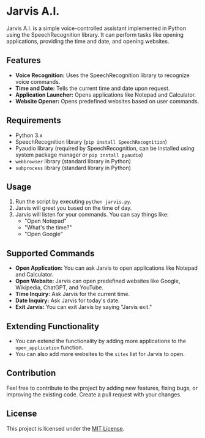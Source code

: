 # Jarvis A.I.

Jarvis A.I. is a simple voice-controlled assistant implemented in Python using the SpeechRecognition library. It can perform tasks like opening applications, providing the time and date, and opening websites.

## Features

- **Voice Recognition:** Uses the SpeechRecognition library to recognize voice commands.
- **Time and Date:** Tells the current time and date upon request.
- **Application Launcher:** Opens applications like Notepad and Calculator.
- **Website Opener:** Opens predefined websites based on user commands.

## Requirements

- Python 3.x
- SpeechRecognition library (`pip install SpeechRecognition`)
- Pyaudio library (required by SpeechRecognition, can be installed using system package manager or `pip install pyaudio`)
- `webbrowser` library (standard library in Python)
- `subprocess` library (standard library in Python)

## Usage

1. Run the script by executing `python jarvis.py`.
2. Jarvis will greet you based on the time of day.
3. Jarvis will listen for your commands. You can say things like:
   - "Open Notepad"
   - "What's the time?"
   - "Open Google"

## Supported Commands

- **Open Application:** You can ask Jarvis to open applications like Notepad and Calculator.
- **Open Website:** Jarvis can open predefined websites like Google, Wikipedia, ChatGPT, and YouTube.
- **Time Inquiry:** Ask Jarvis for the current time.
- **Date Inquiry:** Ask Jarvis for today's date.
- **Exit Jarvis:** You can exit Jarvis by saying "Jarvis exit."

## Extending Functionality

- You can extend the functionality by adding more applications to the `open_application` function.
- You can also add more websites to the `sites` list for Jarvis to open.

## Contribution

Feel free to contribute to the project by adding new features, fixing bugs, or improving the existing code. Create a pull request with your changes.

## License

This project is licensed under the [MIT License](LICENSE).

